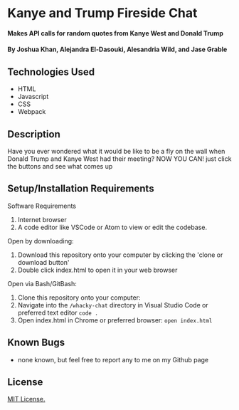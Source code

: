 # Kanye and Trump Fireside Chat

#### Makes API calls for random quotes from Kanye West and Donald Trump

#### By Joshua Khan, Alejandra El-Dasouki, Alesandria Wild, and Jase Grable

## Technologies Used

* HTML
* Javascript
* CSS
* Webpack

## Description

Have you ever wondered what it would be like to be a fly on the wall when Donald Trump and Kanye West had their meeting? NOW YOU CAN! just click the buttons and see what comes up

## Setup/Installation Requirements

Software Requirements
1. Internet browser
2. A code editor like VSCode or Atom to view or edit the codebase.

Open by downloading:
1. Download this repository onto your computer by clicking the 'clone or download button'
2. Double click index.html to open it in your web browser

Open via Bash/GitBash:
1. Clone this repository onto your computer:
2. Navigate into the `/whacky-chat` directory in Visual Studio Code or preferred text editor
`code .`
3. Open index.html in Chrome or preferred browser:
`open index.html`


## Known Bugs

* none known, but feel free to report any to me on my Github page

## License

[MIT License.](https://opensource.org/license/mit/)